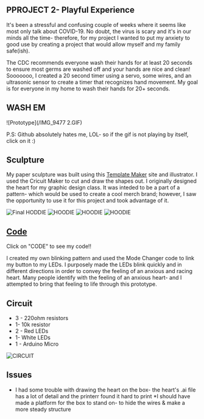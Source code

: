## PPROJECT 2- Playful Experience 
It's been a stressful and confusing couple of weeks where it seems like most only talk about COVID-19. No doubt, the virus is scary and it's in our minds all the time- therefore, for my project I wanted to put my anxiety to good use by creating a project that would allow myself and my family safe(ish). 

The CDC recommends everyone wash their hands for at least 20 seconds to ensure most germs are washed off and your hands are nice and clean! Sooooooo, I created a 20 second timer using a servo, some wires, and an ultrasonic sensor to create a timer that recognizes hand movement. My goal is for everyone in my home to wash their hands for 20+ seconds.  

## WASH EM

![Prototype](/IMG_9477 2.GIF)

P.S: Github absolutely hates me, LOL- so if the gif is not playing by itself, click on it :) 

## Sculpture

My paper sculpture was built using this [Template Maker](https://www.templatemaker.nl/en/boxlid/) site and illustrator. I used the Cricuit Maker to cut and draw the shapes out. I originally designed the heart for my graphic design class. It was inteded to be a part of a pattern- which would be used to create a cool merch brand; however, I saw the opportunity to use it for this project and took advantage of it. 

![Final HODDIE](/HOODIEjpg.jpg)
![HOODIE](/heartpaper.jpg)
![HOODIE](/heartpaper2.JPG)
![HOODIE](/heartpaper3.JPG)


## [Code](/final_final_switch.ino)
Click on "CODE" to see my code!! 


I created my own blinking pattern and used the Mode Changer code to link my button to my LEDs. I purposely made the LEDs blink quickly and in different directions in order to convey the feeling of an anxious and racing heart. Many people identify with the feeling of an anxious heart- and I attempted to bring that feeling to life through this prototype. 

## Circuit

* 3 - 220ohm resistors
* 1- 10k resistor
* 2 - Red LEDs
* 1- White LEDs
* 1 - Arduino Micro

![CIRCUIT](/circuit.JPG)

## Issues

* I had some trouble with drawing the heart on the box- the heart's .ai file has a lot of detail and the printerr found it hard to print
*I should have made a platform for the box to stand on- to hide the wires & make a more steady structure
